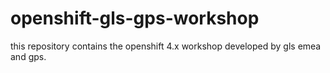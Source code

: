 # openshift-gls-gps-workshop

this repository contains the openshift 4.x workshop developed by gls emea and gps.